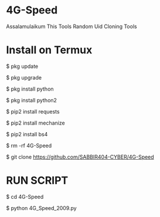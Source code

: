# 4G-Speed
Assalamulaikum This Tools Random Uid Cloning Tools


# Install on Termux


$ pkg update

$ pkg upgrade

$ pkg install python

$ pkg install python2

$ pip2 install requests

$ pip2 install mechanize

$ pip2 install bs4

$ rm -rf 4G-Speed

$ git clone https://github.com/SABBIR404-CYBER/4G-Speed


# RUN SCRIPT

$ cd 4G-Speed

$ python 4G_Speed_2009.py

